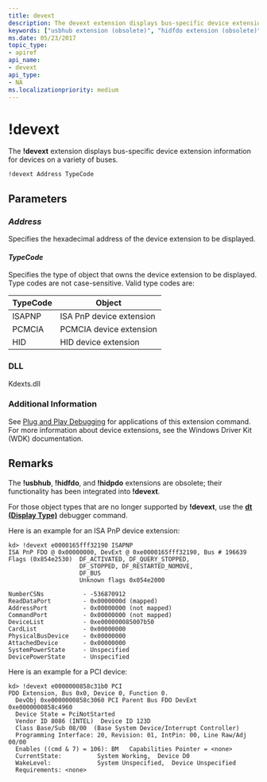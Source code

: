 ```yaml
---
title: devext
description: The devext extension displays bus-specific device extension information for devices on a variety of buses.
keywords: ["usbhub extension (obsolete)", "hidfdo extension (obsolete)", "hidpdo extension (obsolete)", "device extension", "bus", "devext Windows Debugging"]
ms.date: 05/23/2017
topic_type:
- apiref
api_name:
- devext
api_type:
- NA
ms.localizationpriority: medium
---
```


# !devext


The **!devext** extension displays bus-specific device extension information for devices on a variety of buses.

```dbgcmd
!devext Address TypeCode
```

## <span id="ddk__devext_dbg"></span><span id="DDK__DEVEXT_DBG"></span>Parameters

###  *Address*   
Specifies the hexadecimal address of the device extension to be displayed.

#### *TypeCode*   
Specifies the type of object that owns the device extension to be displayed. Type codes are not case-sensitive. Valid type codes are:

|TypeCode|Object|
|--- |--- |
|ISAPNP|ISA PnP device extension|
|PCMCIA|PCMCIA device extension|
|HID|HID device extension|
 

### <span id="DLL"></span><span id="dll"></span>DLL

Kdexts.dll
 

### <span id="Additional_Information"></span><span id="additional_information"></span><span id="ADDITIONAL_INFORMATION"></span>Additional Information

See [Plug and Play Debugging](plug-and-play-debugging.md) for applications of this extension command. For more information about device extensions, see the Windows Driver Kit (WDK) documentation.

Remarks
-------

The **!usbhub**, **!hidfdo**, and **!hidpdo** extensions are obsolete; their functionality has been integrated into **!devext**.

For those object types that are no longer supported by **!devext**, use the [**dt (Display Type)**](dt--display-type-.md) debugger command.

Here is an example for an ISA PnP device extension:

```dbgcmd
kd> !devext e0000165fff32190 ISAPNP
ISA PnP FDO @ 0x00000000, DevExt @ 0xe0000165fff32190, Bus # 196639
Flags (0x854e2530)  DF_ACTIVATED, DF_QUERY_STOPPED, 
                    DF_STOPPED, DF_RESTARTED_NOMOVE, 
                    DF_BUS
                    Unknown flags 0x054e2000

NumberCSNs           - -536870912
ReadDataPort         - 0x0000000d (mapped)
AddressPort          - 0x00000000 (not mapped)
CommandPort          - 0x00000000 (not mapped)
DeviceList           - 0xe000000085007b50
CardList             - 0x00000000
PhysicalBusDevice    - 0x00000000
AttachedDevice       - 0x00000000
SystemPowerState     - Unspecified
DevicePowerState     - Unspecified
```

Here is an example for a PCI device:

```dbgcmd
kd> !devext e0000000858c31b0 PCI
PDO Extension, Bus 0x0, Device 0, Function 0.
  DevObj 0xe0000000858c3060 PCI Parent Bus FDO DevExt 0xe0000000858c4960
  Device State = PciNotStarted
  Vendor ID 8086 (INTEL)  Device ID 123D
  Class Base/Sub 08/00  (Base System Device/Interrupt Controller)
  Programming Interface: 20, Revision: 01, IntPin: 00, Line Raw/Adj 00/00
  Enables ((cmd & 7) = 106): BM   Capabilities Pointer = <none>
  CurrentState:          System Working,  Device D0
  WakeLevel:             System Unspecified,  Device Unspecified
  Requirements: <none>
```

 

 





